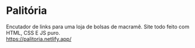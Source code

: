 # Palitória

Encutador de links para uma loja de bolsas de macramê.
Site todo feito com HTML, CSS E JS puro.
<br>
https://palitoria.netlify.app/
